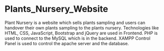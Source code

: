 # Plants_Nursery_Website

Plant Nursery is a website which sells plants sampling and users can handover their own plants sampling to the plants nursery. 
Technologies like HTML, CSS, JavaScript, Bootstrap and jQuery are used in Frontend. PHP is used to connect to the MySQL which is in the backend. 
XAMPP Control Panel is used to control the apache server and the database.


